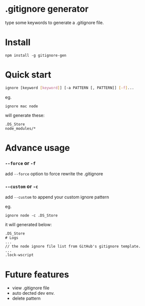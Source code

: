 # .gitignore generator
type some keywords to generate a .gitignore file.

# Install 
```
npm install -g gitignore-gen
```

# Quick start

```sh
ignore [keyword [keyword]] [-a PATTERN [, PATTERN]] [-f]...
```

eg.

```
ignore mac node
```
will generate these:

```
.DS_Store
node_modules/*
```

# Advance usage

### `--force` or `-f`
add `--force` option to force rewrite the .gitignore

### `--custom` or `-c`
add `--custom` to append your custom ignore pattern

eg.

```
ignore node -c .DS_Store
```
it will generated below:

```
.DS_Store
# Logs
...
// the node ignore file list from GitHub's gitignore template.
...
.lock-wscript
```

# Future features

* view .gitignore file
* auto dected dev env.
* delete pattern
